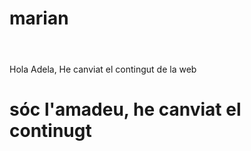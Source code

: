 # marian
<html>
<header><title>This is title</title></header>
<body>
Hola Adela, He canviat el contingut de la web
<h1>sóc l'amadeu, he canviat el continugt</h1>
</body>
</html>
